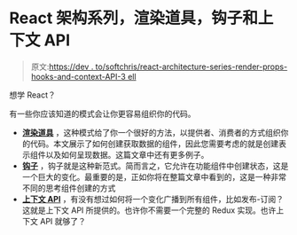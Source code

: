 # React 架构系列，渲染道具，钩子和上下文 API

> 原文:[https://dev . to/softchris/react-architecture-series-render-props-hooks-and-context-API-3 ell](https://dev.to/softchris/react-architecture-series-render-props-hooks-and-context-api-3ell)

想学 React？

有一些你应该知道的模式会让你更容易组织你的代码。

*   [**渲染道具**](https://dev.to/itnext/the-amazing-render-props-pattern-for-react-js-lifecycle-begone-433m) ，这种模式给了你一个很好的方法，以提供者、消费者的方式组织你的代码。本文展示了如何创建获取数据的组件，因此您需要考虑的就是创建表示组件以及如何呈现数据。这篇文章中还有更多例子。
*   [**钩子**](https://dev.to/softchris/hooks-for-react-js-the-new-ketchup-38p) ，钩子就是这种新范式。简而言之，它允许在功能组件中创建状态，这是一个巨大的变化。最重要的是，正如你将在整篇文章中看到的，这是一种非常不同的思考组件创建的方式
*   [**上下文 API**](https://dev.to/softchris/leveraging-the-context-api-in-react-js-28bg) ，有没有想过如何将一个变化广播到所有组件，比如发布-订阅？这就是上下文 API 所提供的。也许你不需要一个完整的 Redux 实现。也许上下文 API 就够了？